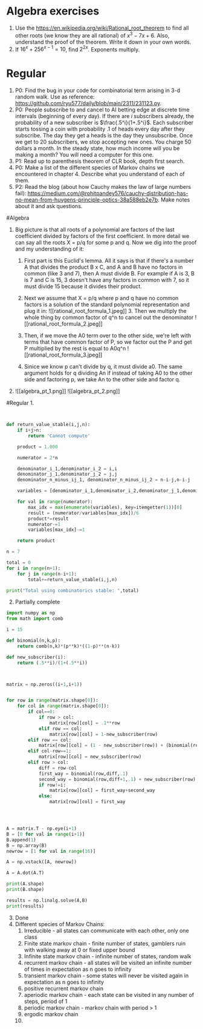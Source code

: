 # Algebra exercises
1. Use the https://en.wikipedia.org/wiki/Rational_root_theorem to find all other roots (we know they are all rational) of $x^3 - 7x + 6$. Also, understand the proof of the theorem. Write it down in your own words.
2. If $16^x + 256^{x - 1} = 10$, find $2^{2x}$. Exponents multiply.

# Regular
1) P0: Find the bug in your code for combinatorial term arising in 3-d random walk. Use as reference: https://github.com/ryu577/daily/blob/main/2311/231123.py.
2) P0: People subscribe to and cancel to AI betting edge at discrete time intervals (beginning of every day). If there are $i$ subscribers already, the probability of a new subscriber is $\frac{.5^i}{1+.5^i}$. Each subscriber starts tossing a coin with probability $.1$ of heads every day after they subscribe. The day they get a heads is the day they unsubscribe. Once we get to 20 subscribers, we stop accepting new ones. You charge 50 dollars a month. In the steady state, how much income will you be making a month? You will need a computer for this one.
3) P1: Read up to parenthesis theorem of CLR book, depth first search.
4) P0: Make a list of the different species of Markov chains we encountered in chapter 4. Describe what you understand of each of them.
5) P2: Read the blog (about how Cauchy makes the law of large numbers fail): https://medium.com/@rohitpandey576/cauchy-distribution-has-no-mean-from-huygens-principle-optics-38a588eb2e7b. Make notes about it and ask questions.

#Algebra 
1. Big picture is that all roots of a polynomial are factors of the last coefficient divided by factors of the first coefficient. In more detail we can say all the roots X = p/q for some p and q. Now we dig into the proof and my understanding of it:
	1. First part is this Euclid's lemma. All it says is that if there's a number A that divides the product B x C, and A and B have no factors in common (like 3 and 7), then A must divide B. For example if A is 3, B is 7 and C is 15, 3 doesn't have any factors in common with 7, so it must divide 15 because it divides their product.
	2. Next we assume that X = p/q where p and q have no common factors is a solution of the standard polynomial representation and plug it in:
		![[rational_root_formula_1.jpeg]]
       3.  Then we multiply the whole thing by common factor of q^n to cancel out the denominator
       ![[rational_root_formula_2.jpeg]]
	       
	4. Then, if we move the A0 term over to the other side, we're left with terms that have common factor of P, so we factor out the P and get P multiplied by the rest is equal to A0q^n
	![[rational_root_formula_3.jpeg]]
	5. Sinice we know p can't divide by q, it must divide a0. The same argument holds for q dividing An if instead of taking A0 to the other side and factoring p, we take An to the other side and factor q.
1.  ![[algebra_pt_1.png]]
  ![[algebra_pt_2.png]]


#Regular
1. 
~~~Python


def return_value_stable(i,j,n):
	if i+j>n:
		return 'Cannot compute'

	product = 1.000

	numerator = 2*n 

	denominator_i_1,denominator_i_2 = i,i 
	denominator_j_1,denominator_j_2 = j,j 
	denominator_n_minus_ij_1, denominator_n_minus_ij_2 = n-i-j,n-i-j

	variables = [denominator_i_1,denominator_i_2,denominator_j_1,denominator_j_2,denominator_n_minus_ij_1,denominator_n_minus_ij_2]

	for val in range(numerator):
		max_idx = max(enumerate(variables), key=itemgetter(1))[0]
		result = (numerator/variables[max_idx])/6
		product*=result 
		numerator-=1
		variables[max_idx]-=1

	return product

n = 7

total = 0
for i in range(n+1):
	for j in range(n-i+1):
		total+=return_value_stable(i,j,n)

print("Total using combinatorics stable: ",total)

 ~~~
2. Partially complete
~~~Python
import numpy as np
from math import comb

i = 15

def binomial(n,k,p):
	return comb(n,k)*(p**k)*((1-p)**(n-k))

def new_subscriber(i):
	return (.5**i)/(1+(.5**i))



matrix = np.zeros((i+1,i+1))


for row in range(matrix.shape[0]):
	for col in range(matrix.shape[0]):
		if col==0:
			if row > col:
				matrix[row][col] = .1**row
			elif row == col:
				matrix[row][col] = 1-new_subscriber(row)
		elif row == col:
			matrix[row][col] = (1 - new_subscriber(row)) + (binomial(row,1,.1)*new_subscriber(row))
		elif col-row==1:
			matrix[row][col] = new_subscriber(row)
		elif row > col:
			diff = row-col
			first_way = binomial(row,diff,.1)
			second_way = binomial(row,diff+1,.1) + new_subscriber(row)
			if row!=i:
				matrix[row][col] = first_way+second_way
			else:
				matrix[row][col] = first_way




A = matrix.T - np.eye(i+1)
B = [0 for val in range(i+1)]
B.append(1)
B = np.array(B)
newrow = [1 for val in range(16)]

A = np.vstack([A, newrow])

A = A.dot(A.T)

print(A.shape)
print(B.shape)

results = np.linalg.solve(A,B)
print(results)
~~~
3. Done
4. Different species of Markov Chains:
	1. Irreducible - all states can communicate with each other, only one class
	2. Finite state markov chain - finite number of states, gamblers ruin with walking away at 0 or fixed upper bound
	3. Infinite state markov chain - infinite number of states, random walk
	4. recurrent markov chain - all states will be visited an infinite number of times in expectation as n goes to infinity
	5. transient markov chain - some states will never be visited again in expectation as n goes to infinity
	6. positive recurrent markov chain
	7. aperiodic markov chain - each state can be visited in any number of steps, period of 1
	8. periodic markov chain - markov chain with period > 1
	9. ergodic markov chain
	10. 